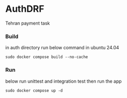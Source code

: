 # AuthDRF
Tehran payment task

### Build
in auth directory run below command in ubuntu 24.04

    sudo docker compose build --no-cache

### Run
below run unittest and integration test then run the app 

    sudo docker compose up -d



